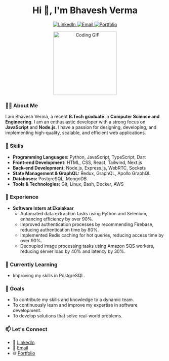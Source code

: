 <h1 align="center">Hi 👋, I'm Bhavesh Verma</h1>

<p align="center">
  <a href="https://www.linkedin.com/in/bhaveshverma1/">
    <img src="https://img.shields.io/badge/-LinkedIn-0A66C2?style=flat-square&logo=Linkedin&logoColor=white" alt="LinkedIn">
  </a>
  <a href="mailto:bhaveshverma2077@gmail.com">
    <img src="https://img.shields.io/badge/-Email-D14836?style=flat-square&logo=Gmail&logoColor=white" alt="Email">
  </a>
  <a href="https://portfolio-2vug.vercel.app/">
    <img src="https://img.shields.io/badge/Portfolio-green" alt="Portfolio">
  </a>
</p>

<p align="center">
  <img src="https://media.giphy.com/media/qgQUggAC3Pfv687qPC/giphy.gif" width="200" alt="Coding GIF">
</p>

### 👨‍💻 About Me

I am Bhavesh Verma, a recent **B.Tech graduate** in **Computer Science and Engineering**. I am an enthusiastic developer with a strong focus on **JavaScript** and **Node.js**. I have a passion for designing, developing, and implementing high-quality, scalable, and efficient web applications.

### 🌟 Skills

- **Programming Languages:** Python, JavaScript, TypeScript, Dart
- **Front-end Development:** HTML, CSS, React, Tailwind, Next.js
- **Back-end Development:** Node.js, Express.js, WebRTC, Sockets
- **State Management & GraphQL:** Redux, GraphQL, Apollo GraphQL
- **Databases:** PostgreSQL, MongoDB
- **Tools & Technologies:** Git, Linux, Bash, Docker, AWS

### 💼 Experience

- **Software Intern at Ekalakaar**  
  - Automated data extraction tasks using Python and Selenium, enhancing efficiency by over 90%.
  - Improved authentication processes by recommending Firebase, reducing authentication time by 80%.
  - Implemented Redis caching for hot queries, reducing access time by over 90%.
  - Decoupled image processing tasks using Amazon SQS workers, reducing server load by 40% and latency by 30%.

### 🌱 Currently Learning

- Improving my skills in PostgreSQL.

### 🎯 Goals

- To contribute my skills and knowledge to a dynamic team.
- To continuously learn and improve my expertise in software development.
- To develop solutions that solve real-world problems.

### 📫 Let's Connect

- 💼 [LinkedIn](https://www.linkedin.com/in/bhaveshverma1/)
- 📧 [Email](mailto:bhaveshverma2077@gmail.com)
- 🌐 [Portfolio](https://portfolio-2vug.vercel.app/)

<!--
- 🔭 I’m currently working on ...
- 🌱 I’m currently learning ...
- 👯 I’m looking to collaborate on ...
- 🤔 I’m looking for help with ...
- 💬 Ask me about ...
- 📫 How to reach me: ...
- 😄 Pronouns: ...
- ⚡ Fun fact: ...
-->

